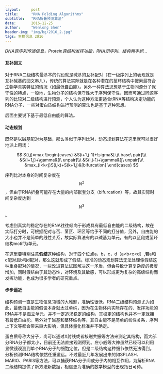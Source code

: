 ```yaml
---
layout:     post
title:      "RNA Folding Algorithms"
subtitle:   "RNA折叠预测算法"
date:       2016-12-25
author:     "Wenlong Shen"
header-img: "img/bg/2016_2.jpg"
tags: 生物信息 2016
---
```


<script type="text/javascript" src="https://cdnjs.cloudflare.com/ajax/libs/mathjax/2.7.1/MathJax.js?config=default"></script>

*DNA靠序列传递信息，Protein靠结构发挥功能，RNA却序列、结构两手抓...*

#### 互补回文

对于RNA二级结构最基本的假设就是碱基的互补配对（在一级序列上的表现就是互补碱基的回文串儿），传统的算法实际就是在各种潜在的茎环结构中搜索最符合生物学真实特征的情况（如最低自由能）。另外一种算法思想基于生物同源分子保守性的特点，一般地，生物分子的结构保守性大于序列保守性，因而可通过同源序列的比较对二级结构进行预测，个人认为这种方法更适合tRNA等结构决定功能的RNA分子，一些对蛋白质结构进行预测的算法也是基于这种思想。

后面主要说下基于最低自由能的算法。

#### 动态规划

既然是以碱基配对为基础，那么类似于序列比对，动态规划算法在这里就可以很好地派上用场：

$$
S(i,j)=max
\begin{cases}
&S(i+1,j-1)+\sigma&[i,j\ base\ pair]\\\
&S(i+1,j)+\gamma&[i\ unpair]\\\
&S(i,j-1)+\gamma&[j\ unpair]\\\
&max_{i<k<j}S(i,k)+S(k+1,j)&[bifurcation]
\end{cases}
$$

序列比对本身的时间复杂度在$$N^2$$，但由于RNA折叠可能存在大量的内部嵌套分支（bifurcation）等，故其实际时间复杂度达到$$N^3$$。

考虑到真实的稳定存在的RNA往往倾向于形成具有最低自由能的二级结构，故在实际打分时，可根据配对与否、茎区、环区等给予不同的打分值，另外，自由能的大小也并不是简单的线性关系，故实际算法有的以碱基为单元，有的以区段或茎环结构motif为单元。

在这里要特别注意**假结**这种结构，对于四个位点a，b，c，d（a<b<c<d）,若a和c配对且b和d配对，那么这就形成了假结。标准的动态规划算法无法处理像假结这种重叠配对的情况，一些改进算法试图解决这一矛盾，但会导致计算复杂度的极度增加，同时假结由于其动态性，对环境及其敏感，可以形成更为复杂的高级结构而发挥功能，也成为很多学者的研究重点。

#### 步步逼近

结构预测一直是生物信息领域的大难题，准确性很低，RNA二级结构预测尤为如此，最低自由能的假设本身就太过单纯，因为在生物体内实际存在的、发挥功能的RNA并不是孤立单元，并不一定追求稳定的结构，其稳定的结构也并不一定就拥有最低自由能。另外对于碱基和茎环结构等，其自由能不是简单的线性关系，序列上下文等都会带来巨大影响，但具体量化标准并不确定。

蛋白质号称大分子，尚可以通过X射线或者核磁共振等方法来测定其结构，而大部分RNA分子都太小，目前还无法直接观测得到。庄小威等大神虽然已经可以利用显微镜观测到单个RNA分子的细胞定位，但是二级结构这种细节依然无法得到，分析预测RNA结构依然任重道远。不过最近几年发展出来的如SPLASH、MARIO、PARIS等方法，可以捕获RNA分子间或分子内的相互作用，为解析RNA二级结构提供了新方法新数据，相信更为准确的数学模型的出现指日可待。
